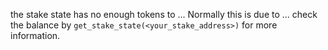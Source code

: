 the stake state has no enough tokens to ...
Normally this is due to ...
check the balance by `get_stake_state(<your_stake_address>)` for more information.
